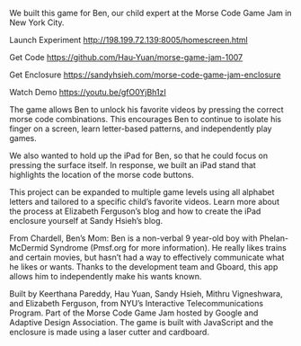 We built this game for Ben, our child expert at the Morse Code Game Jam in New York City.

Launch Experiment http://198.199.72.139:8005/homescreen.html

Get Code https://github.com/Hau-Yuan/morse-game-jam-1007

Get Enclosure https://sandyhsieh.com/morse-code-game-jam-enclosure

Watch Demo https://youtu.be/gfO0YjBh1zI

The game allows Ben to unlock his favorite videos by pressing the correct morse code combinations. This encourages Ben to continue to isolate his finger on a screen, learn letter-based patterns, and independently play games.

We also wanted to hold up the iPad for Ben, so that he could focus on pressing the surface itself. In response, we built an iPad stand that highlights the location of the morse code buttons.

This project can be expanded to multiple game levels using all alphabet letters and tailored to a specific child’s favorite videos. Learn more about the process at Elizabeth Ferguson’s blog and how to create the iPad enclosure yourself at Sandy Hsieh’s blog.

From Chardell, Ben’s Mom: Ben is a non-verbal 9 year-old boy with Phelan-McDermid Syndrome (Pmsf.org for more information). He really likes trains and certain movies, but hasn’t had a way to effectively communicate what he likes or wants. Thanks to the development team and Gboard, this app allows him to independently make his wants known.

Built by Keerthana Pareddy, Hau Yuan, Sandy Hsieh, Mithru Vigneshwara, and Elizabeth Ferguson, from NYU’s Interactive Telecommunications Program. Part of the Morse Code Game Jam hosted by Google and Adaptive Design Association. The game is built with JavaScript and the enclosure is made using a laser cutter and cardboard.
